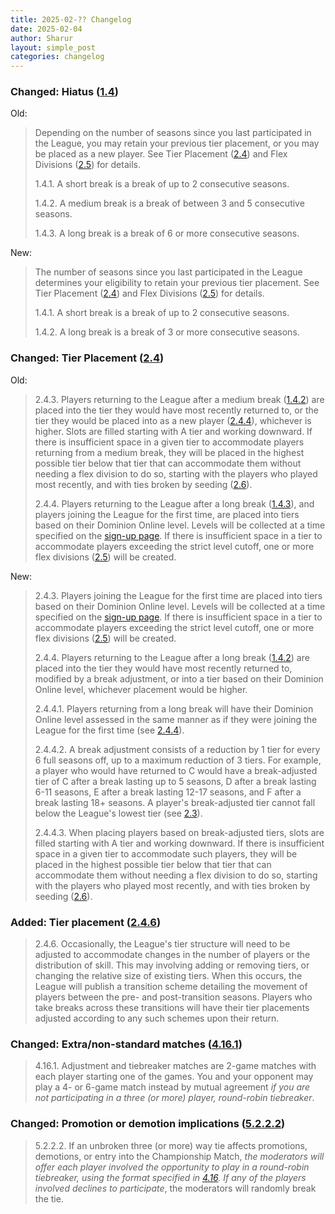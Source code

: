 ```yaml
---
title: 2025-02-?? Changelog
date: 2025-02-04
author: Sharur
layout: simple_post
categories: changelog
---
```

### Changed: Hiatus ([1.4](/rules#1.4))

Old:
> Depending on the number of seasons since you last participated in the League, you may retain your previous tier placement, or you may be placed as a new player. See Tier Placement ([2.4](/rules#2.4)) and Flex Divisions ([2.5](/rules#2.5)) for details.
>
> 1.4.1. A short break is a break of up to 2 consecutive seasons.
>
> 1.4.2. A medium break is a break of between 3 and 5 consecutive seasons.
>
> 1.4.3. A long break is a break of 6 or more consecutive seasons.

New:
> The number of seasons since you last participated in the League determines your eligibility to retain your previous tier placement. See Tier Placement ([2.4](/rules#2.4)) and Flex Divisions ([2.5](/rules#2.5)) for details.
>
> 1.4.1. A short break is a break of up to 2 consecutive seasons.
>
> 1.4.2. A long break is a break of 3 or more consecutive seasons.

### Changed: Tier Placement ([2.4](/rules#2.4))

Old:
> 2.4.3. Players returning to the League after a medium break ([1.4.2](#1.4.2)) are placed into the tier they would have most recently returned to, or the tier they would be placed into as a new player ([2.4.4](#2.4.4)), whichever is higher. Slots are filled starting with A tier and working downward. If there is insufficient space in a given tier to accommodate players returning from a medium break, they will be placed in the highest possible tier below that tier that can accommodate them without needing a flex division to do so, starting with the players who played most recently, and with ties broken by seeding ([2.6](/rules#2.6)).
> 
> 2.4.4. Players returning to the League after a long break ([1.4.3](/rules#1.4.3)), and players joining the League for the first time, are placed into tiers based on their Dominion Online level. Levels will be collected at a time specified on the [sign-up page](/sign-ups). If there is insufficient space in a tier to accommodate players exceeding the strict level cutoff, one or more flex divisions ([2.5](/rules#2.5)) will be created.

New:
> 2.4.3. Players joining the League for the first time are placed into tiers based on their Dominion Online level. Levels will be collected at a time specified on the [sign-up page](/sign-ups). If there is insufficient space in a tier to accommodate players exceeding the strict level cutoff, one or more flex divisions ([2.5](/rules#2.5)) will be created.
>
> 2.4.4. Players returning to the League after a long break ([1.4.2](/rules#1.4.2)) are placed into the tier they would have most recently returned to, modified by a break adjustment, or into a tier based on their Dominion Online level, whichever placement would be higher.
>
> 2.4.4.1. Players returning from a long break will have their Dominion Online level assessed in the same manner as if they were joining the League for the first time (see [2.4.4](/rules#2.4.4)).
> 
> 2.4.4.2. A break adjustment consists of a reduction by 1 tier for every 6 full seasons off, up to a maximum reduction of 3 tiers. For example, a player who would have returned to C would have a break-adjusted tier of C after a break lasting up to 5 seasons, D after a break lasting 6-11 seasons, E after a break lasting 12-17 seasons, and F after a break lasting 18+ seasons. A player's break-adjusted tier cannot fall below the League's lowest tier (see [2.3](/rules#2.3)).
>
> 2.4.4.3. When placing players based on break-adjusted tiers, slots are filled starting with A tier and working downward. If there is insufficient space in a given tier to accommodate such players, they will be placed in the highest possible tier below that tier that can accommodate them without needing a flex division to do so, starting with the players who played most recently, and with ties broken by seeding ([2.6](/rules#2.6)).

### Added: Tier placement ([2.4.6](/rules#2.4.6))

> 2.4.6. Occasionally, the League's tier structure will need to be adjusted to accommodate changes in the number of players or the distribution of skill. This may involving adding or removing tiers, or changing the relative size of existing tiers. When this occurs, the League will publish a transition scheme detailing the movement of players between the pre- and post-transition seasons. Players who take breaks across these transitions will have their tier placements adjusted according to any such schemes upon their return.

### Changed: Extra/non-standard matches ([4.16.1](/rules#4.16.1))

> 4.16.1. Adjustment and tiebreaker matches are 2-game matches with each player starting one of the games. You and your opponent may play a 4- or 6-game match instead by mutual agreement *if you are not participating in a three (or more) player, round-robin tiebreaker*.

### Changed: Promotion or demotion implications ([5.2.2.2](/rules#5.2.2.2))

> 5.2.2.2. If an unbroken three (or more) way tie affects promotions, demotions, or entry into the Championship Match, *the moderators will offer each player involved the opportunity to play in a round-robin tiebreaker, using the format specified in [4.16](/rules#4.16). If any of the players involved declines to participate*, the moderators will randomly break the tie.